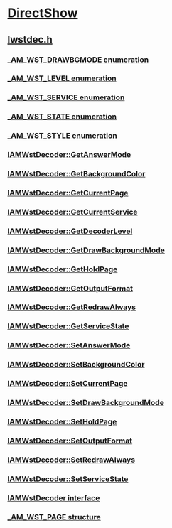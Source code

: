 # [DirectShow](../_dshow/index.md)
## [Iwstdec.h](index.md)
### [_AM_WST_DRAWBGMODE enumeration](../iwstdec/ne-iwstdec-_am_wst_drawbgmode.md)
### [_AM_WST_LEVEL enumeration](../iwstdec/ne-iwstdec-_am_wst_level.md)
### [_AM_WST_SERVICE enumeration](../iwstdec/ne-iwstdec-_am_wst_service.md)
### [_AM_WST_STATE enumeration](../iwstdec/ne-iwstdec-_am_wst_state.md)
### [_AM_WST_STYLE enumeration](../iwstdec/ne-iwstdec-_am_wst_style.md)
### [IAMWstDecoder::GetAnswerMode](../iwstdec/nf-iwstdec-iamwstdecoder-getanswermode.md)
### [IAMWstDecoder::GetBackgroundColor](../iwstdec/nf-iwstdec-iamwstdecoder-getbackgroundcolor.md)
### [IAMWstDecoder::GetCurrentPage](../iwstdec/nf-iwstdec-iamwstdecoder-getcurrentpage.md)
### [IAMWstDecoder::GetCurrentService](../iwstdec/nf-iwstdec-iamwstdecoder-getcurrentservice.md)
### [IAMWstDecoder::GetDecoderLevel](../iwstdec/nf-iwstdec-iamwstdecoder-getdecoderlevel.md)
### [IAMWstDecoder::GetDrawBackgroundMode](../iwstdec/nf-iwstdec-iamwstdecoder-getdrawbackgroundmode.md)
### [IAMWstDecoder::GetHoldPage](../iwstdec/nf-iwstdec-iamwstdecoder-getholdpage.md)
### [IAMWstDecoder::GetOutputFormat](../iwstdec/nf-iwstdec-iamwstdecoder-getoutputformat.md)
### [IAMWstDecoder::GetRedrawAlways](../iwstdec/nf-iwstdec-iamwstdecoder-getredrawalways.md)
### [IAMWstDecoder::GetServiceState](../iwstdec/nf-iwstdec-iamwstdecoder-getservicestate.md)
### [IAMWstDecoder::SetAnswerMode](../iwstdec/nf-iwstdec-iamwstdecoder-setanswermode.md)
### [IAMWstDecoder::SetBackgroundColor](../iwstdec/nf-iwstdec-iamwstdecoder-setbackgroundcolor.md)
### [IAMWstDecoder::SetCurrentPage](../iwstdec/nf-iwstdec-iamwstdecoder-setcurrentpage.md)
### [IAMWstDecoder::SetDrawBackgroundMode](../iwstdec/nf-iwstdec-iamwstdecoder-setdrawbackgroundmode.md)
### [IAMWstDecoder::SetHoldPage](../iwstdec/nf-iwstdec-iamwstdecoder-setholdpage.md)
### [IAMWstDecoder::SetOutputFormat](../iwstdec/nf-iwstdec-iamwstdecoder-setoutputformat.md)
### [IAMWstDecoder::SetRedrawAlways](../iwstdec/nf-iwstdec-iamwstdecoder-setredrawalways.md)
### [IAMWstDecoder::SetServiceState](../iwstdec/nf-iwstdec-iamwstdecoder-setservicestate.md)
### [IAMWstDecoder interface](../iwstdec/nn-iwstdec-iamwstdecoder.md)
### [_AM_WST_PAGE structure](../iwstdec/ns-iwstdec-_am_wst_page.md)
